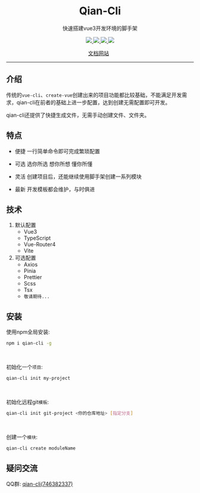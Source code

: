 <h1 align="center">Qian-Cli</h1>
<p align="center">快速搭建vue3开发环境的脚手架</p>
<p align="center">
   <a href="https://www.npmjs.com/package/qian-cli">
    <img src="https://img.shields.io/npm/v/qian-cli.svg">
  </a>
  <a href="https://npmcharts.com/compare/qian-cli?minimal=true">
    <img src="https://img.shields.io/npm/dt/qian-cli.svg">
  </a>
  <a href="https://github.com/vuejs/core">
    <img src="https://img.shields.io/badge/dependencies-vue%E2%89%A53.2.0-green">
  </a>
   <a href="https://github.com/vitejs/vite">
    <img src="https://img.shields.io/badge/devDependencies-vite%E2%89%A53.0.7-green">
  </a>
<p align="center">
  <a href="http://qian-cli.xuanxiaoqian.com">文档网站</a>
  &nbsp;
</p>


---




## 介绍

传统的`vue-cli`、`create-vue`创建出来的项目功能都比较基础，不能满足开发需求，qian-cli在前者的基础上进一步配置，达到创建无需配置即可开发。



qian-cli还提供了快捷生成文件，无需手动创建文件、文件夹。



## 特点

- 便捷 一行简单命令即可完成繁琐配置

- 可选 选你所选 想你所想 懂你所懂

- 灵活 创建项目后，还能继续使用脚手架创建一系列模块

- 最新 开发模板都会维护，与时俱进



## 技术

1. 默认配置
   - Vue3
   - TypeScript
   - Vue-Router4
   - Vite
2. 可选配置
   - Axios
   - Pinia
   - Prettier
   - Scss
   - Tsx
   - `敬请期待...`

## 安装

使用npm全局安装:

~~~sh
npm i qian-cli -g
~~~
<br />

初始化一个`项目`:

~~~sh
qian-cli init my-project
~~~
<br />

初始化远程git`模板`:

~~~sh
qian-cli init git-project <你的仓库地址> [指定分支]
~~~

<br />

创建一个`模块`:

~~~sh
qian-cli create moduleName
~~~





## 疑问交流

QQ群: <a target="_blank" href="https://qm.qq.com/cgi-bin/qm/qr?k=LrFpPFoHAHFikBUJQqKjViRJIY1BH250&jump_from=webapi">qian-cli(746382337)</a>